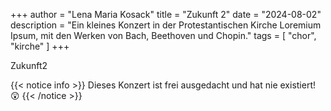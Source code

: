 +++
author = "Lena Maria Kosack"
title = "Zukunft 2"
date = "2024-08-02"
description = "Ein kleines Konzert in der Protestantischen Kirche Loremium Ipsum, mit den Werken von Bach, Beethoven und Chopin."
tags = [
    "chor",
    "kirche"
]
+++

Zukunft2

<!--more-->

{{< notice info >}}
Dieses Konzert ist frei ausgedacht und hat nie existiert! 😲
{{< /notice >}}
